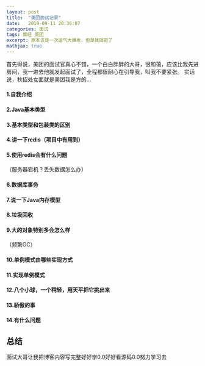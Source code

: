 ```yaml
---
layout: post
title:  "美团面试记录"
date:   2019-09-11 20:36:07
categories: 面试
tags: 面经 美团 
excerpt: 原本该是一次运气大爆发，但是我搞砸了
mathjax: true
---
```


首先得说，美团的面试官真心不错，一个白白胖胖的大哥，很和蔼，应该比我先进房间，我一进去他就发起面试了，全程都很耐心在引导我，叫我不要紧张。
实话说，秋招处女面就是美团我是方的...

#### 1.自我介绍

#### 2.Java基本类型

#### 3.基本类型和包装类的区别

#### 4.讲一下redis（项目中有用到）

#### 5.使用redis会有什么问题
（服务器宕机？丢失数据怎么办）

#### 6.数据库事务

#### 7.说一下Java内存模型

#### 8.垃圾回收

#### 9.大的对象特别多会怎么样
（频繁GC） 

#### 10.单例模式由哪些实现方式

#### 11.实现单例模式

#### 12.八个小球，一个稍轻，用天平把它挑出来

#### 13.骄傲的事

#### 14.有什么问题

## 总结
面试大哥让我把博客内容写完整好好学0.0好好看源码0.0努力学习去
